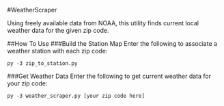 #WeatherScraper


Using freely available data from NOAA, this utility finds current local weather data for the given zip code.

##How To Use
###Build the Station Map
Enter the following to associate a weather station with each zip code:
    
    py -3 zip_to_station.py

###Get Weather Data
Enter the following to get current weather data for your zip code:

    py -3 weather_scraper.py [your zip code here]

